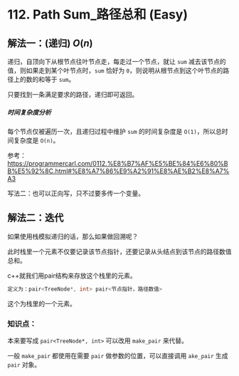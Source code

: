 # 112. Path Sum_路径总和 (Easy)

## 解法一：(递归) $O(n)$

递归，自顶向下从根节点往叶节点走，每走过一个节点，就让 `sum` 减去该节点的值，则如果走到某个叶节点时，`sum` 恰好为 `0`，则说明从根节点到这个叶节点的路径上的数的和等于 `sum`。

只要找到一条满足要求的路径，递归即可返回。

##### 时间复杂度分析

每个节点仅被遍历一次，且递归过程中维护 `sum` 的时间复杂度是 `O(1)`，所以总时间复杂度是 `O(n)`。

参考：https://programmercarl.com/0112.%E8%B7%AF%E5%BE%84%E6%80%BB%E5%92%8C.html#%E8%A7%86%E9%A2%91%E8%AE%B2%E8%A7%A3

写法二：也可以正向写，只不过要多传一个变量。

## 解法二：迭代

如果使用栈模拟递归的话，那么如果做回溯呢？

此时栈里一个元素不仅要记录该节点指针，还要记录从头结点到该节点的路径数值总和。

c++就我们用pair结构来存放这个栈里的元素。
```cpp
定义为：pair<TreeNode*, int> pair<节点指针，路径数值>
```
这个为栈里的一个元素。

### 知识点：

本来要写成 `pair<TreeNode*, int>`
可以改用 `make_pair` 来代替。

一般 `make_pair` 都使用在需要 `pair` 做参数的位置，可以直接调用 `ake_pair` 生成 `pair` 对象。